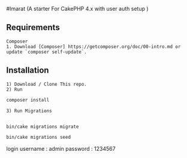 #Imarat
    (A starter For CakePHP 4.x with user auth setup )

## Requirements
    Composer
    1. Download [Composer] https://getcomposer.org/doc/00-intro.md or update `composer self-update`.

## Installation
    1) Download / Clone This repo.
    2) Run
```bash
composer install
```

    3) Run Migrations
```bash

bin/cake migrations migrate

bin/cake migrations seed
```

login
username : admin
password : 1234567

[comment]: <> (# CakePHP Application Skeleton)

[comment]: <> (![Build Status]&#40;https://github.com/cakephp/app/actions/workflows/ci.yml/badge.svg?branch=master&#41;)

[comment]: <> ([![Total Downloads]&#40;https://img.shields.io/packagist/dt/cakephp/app.svg?style=flat-square&#41;]&#40;https://packagist.org/packages/cakephp/app&#41;)

[comment]: <> ([![PHPStan]&#40;https://img.shields.io/badge/PHPStan-level%207-brightgreen.svg?style=flat-square&#41;]&#40;https://github.com/phpstan/phpstan&#41;)

[comment]: <> (A skeleton for creating applications with [CakePHP]&#40;https://cakephp.org&#41; 4.x.)

[comment]: <> (The framework source code can be found here: [cakephp/cakephp]&#40;https://github.com/cakephp/cakephp&#41;.)

[comment]: <> (## Installation)

[comment]: <> (1. Download [Composer]&#40;https://getcomposer.org/doc/00-intro.md&#41; or update `composer self-update`.)

[comment]: <> (2. Run `php composer.phar create-project --prefer-dist cakephp/app [app_name]`.)

[comment]: <> (If Composer is installed globally, run)

[comment]: <> (```bash)

[comment]: <> (composer create-project --prefer-dist cakephp/app)

[comment]: <> (```)

[comment]: <> (In case you want to use a custom app dir name &#40;e.g. `/myapp/`&#41;:)

[comment]: <> (```bash)

[comment]: <> (composer create-project --prefer-dist cakephp/app myapp)

[comment]: <> (```)

[comment]: <> (You can now either use your machine's webserver to view the default home page, or start)

[comment]: <> (up the built-in webserver with:)

[comment]: <> (```bash)

[comment]: <> (bin/cake server -p 8765)

[comment]: <> (```)

[comment]: <> (Then visit `http://localhost:8765` to see the welcome page.)

[comment]: <> (## Update)

[comment]: <> (Since this skeleton is a starting point for your application and various files)

[comment]: <> (would have been modified as per your needs, there isn't a way to provide)

[comment]: <> (automated upgrades, so you have to do any updates manually.)

[comment]: <> (## Configuration)

[comment]: <> (Read and edit the environment specific `config/app_local.php` and setup the )

[comment]: <> (`'Datasources'` and any other configuration relevant for your application.)

[comment]: <> (Other environment agnostic settings can be changed in `config/app.php`.)

[comment]: <> (## Layout)

[comment]: <> (The app skeleton uses [Milligram]&#40;https://milligram.io/&#41; &#40;v1.3&#41; minimalist CSS)

[comment]: <> (framework by default. You can, however, replace it with any other library or)

[comment]: <> (custom styles.)
